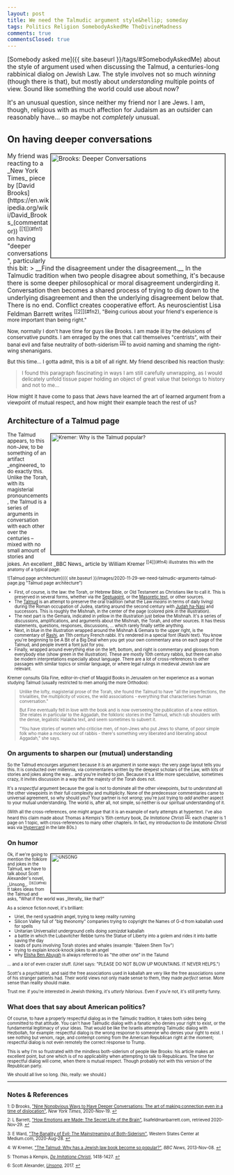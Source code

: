 ```yaml
---
layout: post
title: We need the Talmudic argument style&hellip; someday
tags: Politics Religion SomebodyAskedMe TheDivineMadness
comments: true
commentsClosed: true
---
```


[Somebody asked me]({{ site.baseurl }}/tags/#SomebodyAskedMe) about the style of argument
used when discussing the Talmud, a centuries-long rabbinical dialog on Jewish Law.  The
style involves not so much _winning_ (though there is that), but mostly about
_understanding_ multiple points of view.  Sound like something the world could use about
now?  

It's an unusual question, since neither my friend nor I are Jews.  I am, though, religious with as
much affection for Judaism as an outsider can reasonably have&hellip; so maybe not _completely_
unusual.  


## On having deeper conversations  

<img src="{{ site.baseurl }}/images/2020-11-29-we-need-talmudic-arguments-brooks.jpg" width="400" height="239" alt="Brooks: Deeper Conversations" title="Brooks: Deeper Conversations" style="float: right; margin: 3px 3px 3px 3px; border: 1px solid #000000;"/>
My friend was reacting to a _New York Times_ piece by
[David Brooks](https://en.wikipedia.org/wiki/David_Brooks_(commentator)) <sup id="fn1a">[[1]](#fn1)</sup>
on having "deeper conversations", particularly this bit:
> __Find the disagreement under the disagreement.__ In the Talmudic tradition when two people disagree about something, it's because there is some deeper philosophical or moral disagreement undergirding it. Conversation then becomes a shared process of trying to dig down to the underlying disagreement and then the underlying disagreement below that. There is no end. Conflict creates cooperative effort. As neuroscientist Lisa Feldman Barrett writes <sup id="fn2a">[[2]](#fn2), "Being curious about your friend's experience is more important than being right."  

Now, normally I don't have time for guys like Brooks.  I am made ill by the delusions of
conservative pundits.  I am enraged by the ones that call themselves "centrists", with
their banal evil and false  neutrality of both-siderism <sup id="fn3a">[[3]](#fn3)</sup> to 
avoid naming and shaming the right-wing shenanigans.  

But this time&hellip; I gotta admit, this is a bit of all right.  My friend described his
reaction thusly:
> I found this paragraph fascinating in ways I am still carefully unwrapping, as I would delicately unfold tissue paper holding an object of great value that belongs to history and not to me&hellip;  

How might it have come to pass that Jews have learned the art of learned argument from a
viewpoint of mutual respect, and how might their example teach the rest of us?  


## Architecture of a Talmud page  

<img src="{{ site.baseurl }}/images/2020-11-29-we-need-talmudic-arguments-kremer.jpg" width="400" height="278" alt="Kremer: Why is the Talmud popular?" title="Kremer: Why is the Talmud popular?" style="float: right; margin: 3px 3px 3px 3px; border: 1px solid #000000;"/>
The Talmud appears, to this non-Jew, to be something of an artifact _engineered_ to do
exactly this.  Unlike the Torah, with its magisterial pronouncements, the Talmud is a
series of arguments in conversation with each other over the centuries &ndash; mixed
with no small amount of stories and jokes.  An excellent _BBC News_ article by William 
Kremer <sup id="fn4a">[[4]](#fn4) illustrates this with the anatomy of a typical page:

![Talmud page architecture]({{ site.baseurl }}/images/2020-11-29-we-need-talmudic-arguments-talmud-page.jpg "Talmud page architecture")

- First, of course, is the law: the Torah, or Hebrew Bible, or Old Testament as Christians
  like to call it.  This is preserved in several forms, whether via the 
  [Septuagint](https://en.wikipedia.org/wiki/Septuagint), or the
  [Masoretic text](https://en.wikipedia.org/wiki/Masoretic_Text), or other sources.  
- The [Talmud](https://en.wikipedia.org/wiki/Talmud) is an attempt to preserve the oral
  tradition (what the Law _means_ in terms of daily living) during the Roman occupation of
  Judea, starting around the second century with
  [Judah ha-Nasi](https://en.wikipedia.org/wiki/Judah_ha-Nasi) and successors.  This is
  roughly the Mishnah, in the center of the page (colored pink in the illustration).  
- The next part is the Gemara, indicated in yellow in the illustration just below the
  Mishnah.  It's a series of discussions, amplifications, and arguments about the Mishnah,
  the Torah, and other sources.  It has thesis statements, questions, responses,
  discussions, &hellip; which rarely finally settle anything.  
- Next, in blue in the illustration wrapped around the Mishnah &amp; Gemara to the upper
  right, is the commentary of [Rashi](https://en.wikipedia.org/wiki/Rashi), an 11th
  century French rabbi.  It's rendered in a special font (Rashi text).  You know you're
  beginning to be A Bit of a Big Deal when you get your own commentary area on each page
  of the Talmud, and people invent a font just for you.  
- Finally, wrapped around everything else on the left, bottom, and right is commentary and
  glosses from everybody else (show green in the illustration).  These are mostly 10th
  century rabbis, but there can also be modern interpretations especially about language.
  There are a lot of cross-references to other passages with similar topics or similar
  language, or where legal rulings in medieval Jewish law are relevant.  
  
Kremer consults Gila Fine, editor-in-chief of Maggid Books in Jerusalem on her experience
as a woman studying Talmud (usually restricted to men among the more Orthodox):  

> Unlike the lofty, magisterial prose of the Torah, she found the Talmud to have "all the imperfections, the trivialities, the multiplicity of voices, the wild associations - everything that characterises human conversation."  
>  
>But Fine eventually fell in love with the book and is now overseeing the publication of a new edition. She relates in particular to the Aggadah, the folkloric stories in the Talmud, which rub shoulders with the dense, legalistic Halakha text, and seem sometimes to subvert it.  
>  
>"You have stories of women who criticise men, of non-Jews who put Jews to shame, of poor simple folk who make a mockery out of rabbis - there's something very liberated and liberating about Aggadah," she says.  


## On arguments to sharpen our (mutual) understanding  

So the Talmud encourges argument because it _is_ an argument in some ways: the very page
layout tells you this.  It is conducted over millennia, via commentaries written by the
deepest scholars of the Law, with lots of stories and jokes along the way&hellip; and
you're invited to join.  Because it's a little more speculative, sometimes crazy, it
invites discussion in a way that the majesty of the Torah does not.  

It's a _respectful_ argument because the goal is not to dominate all the other viewpoints,
but to _understand_ all the other viewpoints in their full complexity and multiplicity.
None of the predecessor commentaries came to universal agreement, so why should you?  Your
partner is not _wrong_; you're just trying to _add_ another aspect to your mutual
understanding.  The world is, after all, not simple, so neither is our spiritual
understanding of it.  

(With all the cross-references, one might argue that it is an example of early attempts at
hypertext.  I've also heard this claim made about Thomas à Kempis's 15th century book, _De
Imitatione Christi_ <sup id="fn5a">[[5]](#fn5)</sup>: each chapter is 1 page on 1 topic,
with cross-references to many other chapters.  In fact, my introduction to _De Imitatione
Christi_ was via [Hypercard](https://en.wikipedia.org/wiki/HyperCard) in the late 80s.)  


## On humor  

<img src="{{ site.baseurl }}/images/2020-11-29-we-need-talmudic-arguments-unsong.jpg" width="400" height="90" alt="UNSONG" title="UNSONG" style="float: right; margin: 3px 3px 3px 3px; border: 1px solid #000000;"/>
Ok, if we're going to mention the folklore and jokes in the Talmud, we have to talk about
Scott Alexander's novel, _Unsong_. <sup id="fn6a">[[6]](#fn6)</sup>  It takes ideas from
the Talmud and asks, "What if the world was _literally_ like that?"  

As a science fiction novel, it's brilliant: 
- Uriel, the nerd sysadmin angel, trying to keep reality running  
- Silicon Valley full of "big theonomy" companies trying to copyright the Names of G-d from kaballah used for spells  
- Unitarian Universalist underground cells doing _samizdat_ kaballah  
- a battle in which the Lubavitcher Rebbe turns the Statue of Liberty into a golem and rides it into battle saving the day  
- loads of puns involving Torah stories and whales (example: "Baleen Shem Tov")  
- trying to explain knock-knock jokes to an angel  
- why [Elisha Ben Abuyah](https://en.wikipedia.org/wiki/Elisha_ben_Abuyah) is always referred to as "the other one" in the Talumd  

&hellip; and a _lot_ of even crazier stuff.  (Uriel says: "PLEASE DO NOT BLOW UP MOUNTAINS.  IT NEVER
HELPS.")  

Scott's a psychiatrist, and said the free associations used in kaballah are very like the
free associations some of his stranger patients had.  Their world views not only made
sense to them, they made _perfect_ sense.  More sense than reality should make.  

Trust me: if you're interested in Jewish thinking, it's _utterly hilarious_.  Even if
you'e not, it's still pretty funny.  


## What does that say about American politics?  

Of course, to have a properly respectful dialog as in the Talmudic tradition, it takes
both sides being committed to that attitude.  You can't have Talmudic dialog with a
fanatic who denies your right to exist, or the fundamental legitimacy of your ideas.  That
would be like the Israelis attempting Talmudic dialog with Hezbollah, for example:
respectful dialog is the wrong response to someone who denies your right to exist.  I see
nothing but venom, rage, and contempt coming from the American Republican right at the
moment; respectful dialog is not even remotely the correct response to Trump.  

This is why I'm so frustrated with the mindless both-siderism of people like Brooks: his
article makes an excellent point, but one which is of no applicability when attempting to
talk to Republicans.  The time for respectful dialog will come, when there is mutual
respect.  Though probably not with this version of the Republican party.  

We should all live so long.  (No, really: we should.)  

---

## Notes &amp; References  

<a id="fn1">1</a>: D Brooks, ["Nine Nonobvious Ways to Have Deeper Conversations: The art of making connection even in a time of dislocation"](https://www.nytimes.com/2020/11/19/opinion/nine-nonobvious-ways-to-have-deeper-conversations.html?referringSource=articleShare), _New York Times_, 2020-Nov-19. [↩](#fn1a)  

<a id="fn2">2</a>: L Barrett, ["How Emotions are Made: The Secret Life of the Brain"](https://lisafeldmanbarrett.com/books/how-emotions-are-made/), lisafeldmanbarrett.com, retrieved 2020-Nov-29. [↩](#fn2a)  

<a id="fn3">3</a>: E Ward, ["The Banality of Evil: The Mainstreaming of Both-Siderism"](https://westernstatescenter.medium.com/the-banality-of-evil-the-mainstreaming-of-both-siderism-35cb68b6dbc6), Western States Center at Medium.com, 2020-Aug-28. [↩](#fn3a)  

<a id="fn4">4</a>: W Kremer, ["The Talmud: Why has a Jewish law book become so popular?"](https://www.bbc.com/news/magazine-24367959), _BBC News_, 2013-Nov-08. [↩](#fn4a)  

<a id="fn5">5</a>: Thomas à Kempis, [_De Imitatione Christi_](https://en.wikipedia.org/wiki/The_Imitation_of_Christ), 1418-1427. [↩](#fn5a)  

<a id="fn6">6</a>: Scott Alexander, [_Unsong_](http://unsongbook.com/), 2017. [↩](#fn6a)  
